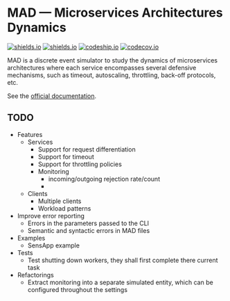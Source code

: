 # MAD &mdash; Microservices Architectures Dynamics

[![shields.io](https://img.shields.io/pypi/v/MAD.svg)](https://img.shields.io/pypi/v/MAD.svg[])
[![shields.io](https://img.shields.io/pypi/l/MAD.svg)](https://img.shields.io/pypi/l/MAD.svg[])
[![codeship.io](https://img.shields.io/codeship/68381610-6386-0133-dbbe-16f6a7024b95.svg)](https://img.shields.io/codeship/68381610-6386-0133-dbbe-16f6a7024b95.svg)
[![codecov.io](https://img.shields.io/codecov/c/github/fchauvel/MAD/master.svg)](https://img.shields.io/codecov/c/github/fchauvel/MAD/master.svg)

MAD is a discrete event simulator to study the dynamics of microservices architectures where each service encompasses 
several defensive mechanisms, such as timeout, autoscaling, throttling, back-off protocols, etc.

See the [official documentation](http://www.pythonhosted.org/MAD).

## TODO

 * Features
    * Services
        * Support for request differentiation
        * Support for timeout
        * Support for throttling policies
        * Monitoring
            * incoming/outgoing rejection rate/count
            * 
    * Clients
        * Multiple clients
        * Workload patterns
 * Improve error reporting
    * Errors in the parameters passed to the CLI
    * Semantic and syntactic errors in MAD files
 * Examples
    * SensApp example
 * Tests
    * Test shutting down workers, they shall first complete there current task
 * Refactorings
    * Extract monitoring into a separate simulated entity, which can be configured throughout the settings
    


    
